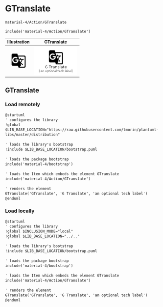 # GTranslate


```text
material-4/Action/GTranslate
```

```text
include('material-4/Action/GTranslate')
```



| Illustration | GTranslate |
| :---: | :---: |
| ![illustration for Illustration](../../material-4/Action/GTranslate.png) | ![illustration for GTranslate](../../material-4/Action/GTranslate.Local.png) |




## GTranslate

### Load remotely
```plantuml
@startuml
' configures the library
!global $LIB_BASE_LOCATION="https://raw.githubusercontent.com/tmorin/plantuml-libs/master/distribution"

' loads the library's bootstrap
!include $LIB_BASE_LOCATION/bootstrap.puml

' loads the package bootstrap
include('material-4/bootstrap')

' loads the Item which embeds the element GTranslate
include('material-4/Action/GTranslate')

' renders the element
GTranslate('GTranslate', 'G Translate', 'an optional tech label')
@enduml
```

### Load locally
```plantuml
@startuml
' configures the library
!global $INCLUSION_MODE="local"
!global $LIB_BASE_LOCATION="../.."

' loads the library's bootstrap
!include $LIB_BASE_LOCATION/bootstrap.puml

' loads the package bootstrap
include('material-4/bootstrap')

' loads the Item which embeds the element GTranslate
include('material-4/Action/GTranslate')

' renders the element
GTranslate('GTranslate', 'G Translate', 'an optional tech label')
@enduml
```

